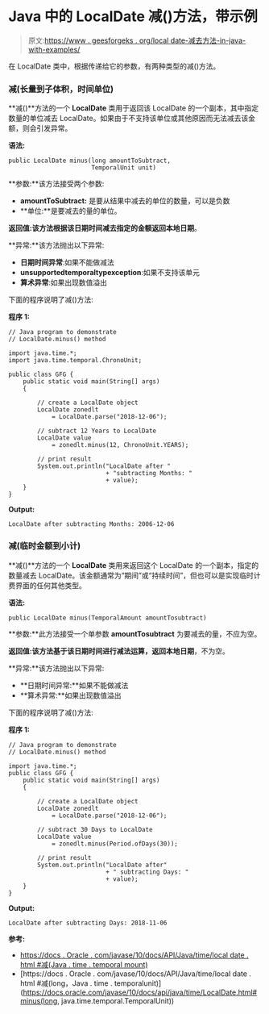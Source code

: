 # Java 中的 LocalDate 减()方法，带示例

> 原文:[https://www . geesforgeks . org/local date-减去方法-in-java-with-examples/](https://www.geeksforgeeks.org/localdate-minus-method-in-java-with-examples/)

在 LocalDate 类中，根据传递给它的参数，有两种类型的减()方法。

### 减(长量到子体积，时间单位)

**减()**方法的一个 **LocalDate** 类用于返回该 LocalDate 的一个副本，其中指定数量的单位减去 LocalDate。如果由于不支持该单位或其他原因而无法减去该金额，则会引发异常。

**语法:**

```
public LocalDate minus(long amountToSubtract,
                       TemporalUnit unit)

```

**参数:**该方法接受两个参数:

*   **amountToSubtract:** 是要从结果中减去的单位的数量，可以是负数
*   **单位:**是要减去的量的单位。

**返回值:**该方法根据该日期时间减去指定的金额返回**本地日期**。

**异常:**该方法抛出以下异常:

*   **日期时间异常**:如果不能做减法
*   **unsupportedtemporaltypexception**:如果不支持该单元
*   **算术异常**:如果出现数值溢出

下面的程序说明了减()方法:

**程序 1:**

```
// Java program to demonstrate
// LocalDate.minus() method

import java.time.*;
import java.time.temporal.ChronoUnit;

public class GFG {
    public static void main(String[] args)
    {

        // create a LocalDate object
        LocalDate zonedlt
            = LocalDate.parse("2018-12-06");

        // subtract 12 Years to LocalDate
        LocalDate value
            = zonedlt.minus(12, ChronoUnit.YEARS);

        // print result
        System.out.println("LocalDate after "
                           + "subtracting Months: "
                           + value);
    }
}
```

**Output:**

```
LocalDate after subtracting Months: 2006-12-06

```

### 减(临时金额到小计)

**减()**方法的一个 **LocalDate** 类用来返回这个 LocalDate 的一个副本，指定的数量减去 LocalDate。该金额通常为“期间”或“持续时间”，但也可以是实现临时计费界面的任何其他类型。

**语法:**

```
public LocalDate minus(TemporalAmount amountTosubtract)

```

**参数:**此方法接受一个单参数 **amountTosubtract** 为要减去的量，不应为空。

**返回值:**该方法基于该日期时间进行减法运算，返回**本地日期**，不为空。

**异常:**该方法抛出以下异常:

*   **日期时间异常:**如果不能做减法
*   **算术异常:**如果出现数值溢出

下面的程序说明了减()方法:

**程序 1:**

```
// Java program to demonstrate
// LocalDate.minus() method

import java.time.*;
public class GFG {
    public static void main(String[] args)
    {

        // create a LocalDate object
        LocalDate zonedlt
            = LocalDate.parse("2018-12-06");

        // subtract 30 Days to LocalDate
        LocalDate value
            = zonedlt.minus(Period.ofDays(30));

        // print result
        System.out.println("LocalDate after"
                           + " subtracting Days: "
                           + value);
    }
}
```

**Output:**

```
LocalDate after subtracting Days: 2018-11-06

```

**参考:**

*   [https://docs . Oracle . com/javase/10/docs/API/Java/time/local date . html #减(Java . time . temporal mount)](https://docs.oracle.com/javase/10/docs/api/java/time/LocalDate.html#minus(java.time.temporal.TemporalAmount))
*   [https://docs . Oracle . com/javase/10/docs/API/Java/time/local date . html #减(long，Java . time . temporalunit)](https://docs.oracle.com/javase/10/docs/api/java/time/LocalDate.html#minus(long, java.time.temporal.TemporalUnit))